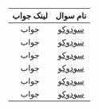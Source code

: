 | لینک جواب | نام سوال |
| :---: | :---: |
| جواب | [سودوکو](https://quera.org/problemset/9743) | 
| جواب | [سودوکو](https://quera.org/problemset/9743) |
| جواب | [سودوکو](https://quera.org/problemset/9743) |
| جواب | [سودوکو](https://quera.org/problemset/9743) |
| جواب | [سودوکو](https://quera.org/problemset/9743) |
| جواب | [سودوکو](https://quera.org/problemset/9743) |
